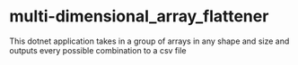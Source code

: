 # multi-dimensional_array_flattener
This dotnet application takes in a group of arrays in any shape and size and outputs every possible combination to a csv file
